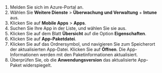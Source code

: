 
1. Melden Sie sich im Azure-Portal an.  
2. Wählen Sie **Weitere Dienste** > **Überwachung und Verwaltung** + **Intune** aus.  
3. Klicken Sie auf **Mobile Apps** > **Apps**.
4. Suchen Sie Ihre App in der Liste, und wählen Sie sie aus.
5. Klicken Sie auf dem Blatt **Übersicht** auf die Option **Eigenschaften**.
5. Klicken Sie auf **App-Paketdatei**.
6. Klicken Sie auf das Ordnersymbol, und navigieren Sie zum Speicherort der aktualisierten App-Datei. Klicken Sie auf **Öffnen**. Die App-Informationen werden mit den Paketinformationen aktualisiert. 
8. Überprüfen Sie, ob die **Anwendungsversion** das aktualisierte App-Paket widerspiegelt.